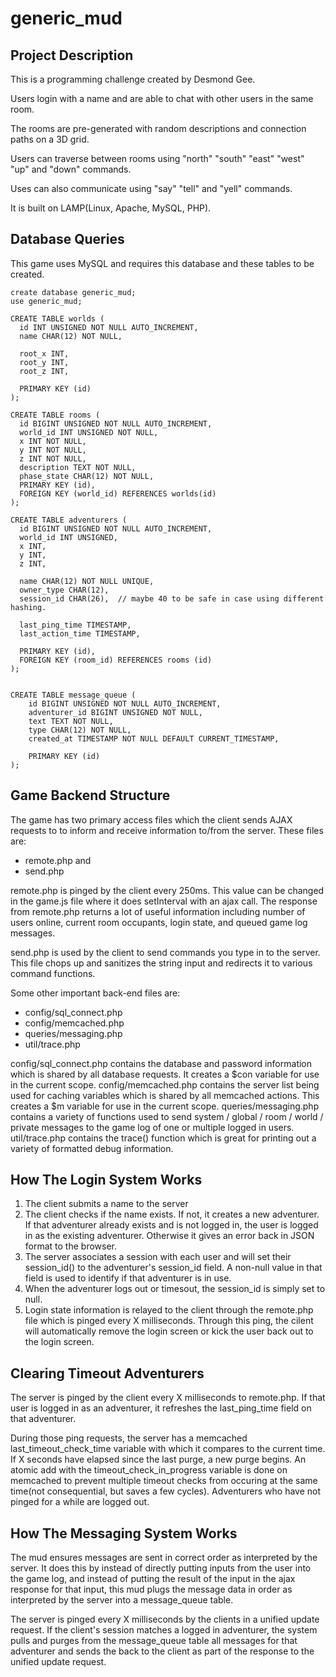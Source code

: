 generic_mud
===========

Project Description
-------------------

This is a programming challenge created by Desmond Gee.

Users login with a name and are able to chat with other users in the same room.

The rooms are pre-generated with random descriptions and connection paths on a 3D grid.

Users can traverse between rooms using "north" "south" "east" "west" "up" and "down" commands.

Uses can also communicate using "say" "tell" and "yell" commands.

It is built on LAMP(Linux, Apache, MySQL, PHP).
  

Database Queries
----------------

This game uses MySQL and requires this database and these tables to be created.

    create database generic_mud;
    use generic_mud;

    CREATE TABLE worlds (
      id INT UNSIGNED NOT NULL AUTO_INCREMENT,
      name CHAR(12) NOT NULL,
      
      root_x INT,
      root_y INT,
      root_z INT,
      
      PRIMARY KEY (id)
    );

    CREATE TABLE rooms (
      id BIGINT UNSIGNED NOT NULL AUTO_INCREMENT,
      world_id INT UNSIGNED NOT NULL,
      x INT NOT NULL,
      y INT NOT NULL,
      z INT NOT NULL,
      description TEXT NOT NULL,
      phase_state CHAR(12) NOT NULL,
      PRIMARY KEY (id),
      FOREIGN KEY (world_id) REFERENCES worlds(id)
    );

    CREATE TABLE adventurers (
      id BIGINT UNSIGNED NOT NULL AUTO_INCREMENT,
      world_id INT UNSIGNED,
      x INT,
      y INT,
      z INT,
      
      name CHAR(12) NOT NULL UNIQUE,
      owner_type CHAR(12),
      session_id CHAR(26),  // maybe 40 to be safe in case using different hashing.
      
      last_ping_time TIMESTAMP,
      last_action_time TIMESTAMP,
      
      PRIMARY KEY (id),
      FOREIGN KEY (room_id) REFERENCES rooms (id)
    );


    CREATE TABLE message_queue (
        id BIGINT UNSIGNED NOT NULL AUTO_INCREMENT,
        adventurer_id BIGINT UNSIGNED NOT NULL,
        text TEXT NOT NULL,
        type CHAR(12) NOT NULL,
        created_at TIMESTAMP NOT NULL DEFAULT CURRENT_TIMESTAMP,
        
        PRIMARY KEY (id)
    );


Game Backend Structure
----------------------

The game has two primary access files which the client sends AJAX requests to to inform and receive information to/from the server.  These files are:

* remote.php and
* send.php

remote.php is pinged by the client every 250ms. This value can be changed in the game.js file where it does setInterval with an ajax call.  The response from remote.php returns a lot of useful information including number of users online, current room occupants, login state, and queued game log messages.

send.php is used by the client to send commands you type in to the server.  This file chops up and sanitizes the string input and redirects it to various command functions.

Some other important back-end files are:

* config/sql_connect.php
* config/memcached.php
* queries/messaging.php
* util/trace.php

config/sql_connect.php contains the database and password information which is shared by all database requests. It creates a $con variable for use in the current scope.
config/memcached.php contains the server list being used for caching variables which is shared by all memcached actions. This creates a $m variable for use in the current scope.
queries/messaging.php contains a variety of functions used to send system / global / room / world / private messages to the game log of one or multiple logged in users.
util/trace.php contains the trace() function which is great for printing out a variety of formatted debug information.
  

How The Login System Works
--------------------------

1. The client submits a name to the server
2. The client checks if the name exists. If not, it creates a new adventurer. If that adventurer already exists and is not logged in, the user is logged in as the existing adventurer. Otherwise it gives an error back in JSON format to the browser.
3. The server associates a session with each user and will set their session_id() to the adventurer's session_id field.  A non-null value in that field is used to identify if that adventurer is in use.
4. When the adventurer logs out or timesout, the session_id is simply set to null.
5. Login state information is relayed to the client through the remote.php file which is pinged every X milliseconds. Through this ping, the cilent will automatically remove the login screen or kick the user back out to the login screen.


Clearing Timeout Adventurers
----------------------------

The server is pinged by the client every X milliseconds to remote.php. If that user is logged in as an adventurer, it refreshes the last_ping_time field on that adventurer.

During those ping requests, the server has a memcached last_timeout_check_time variable with which it compares to the current time.  If X seconds have elapsed since the last purge, a new purge begins.  An atomic add with the timeout_check_in_progress variable is done on memcached to prevent multiple timeout checks from occuring at the same time(not consequential, but saves a few cycles).  Adventurers who have not pinged for a while are logged out.

How The Messaging System Works
------------------------------

The mud ensures messages are sent in correct order as interpreted by the server. It does this by instead of directly putting inputs from the user into the game log, and instead of putting the result of the input in the ajax response for that input, this mud plugs the message data in order as interpreted by the server into a message_queue table.

The server is pinged every X milliseconds by the clients in a unified update request. If the client's session matches a logged in adventurer, the system pulls and purges from the message_queue table all messages for that adventurer and sends the back to the client as part of the response to the unified update request.

